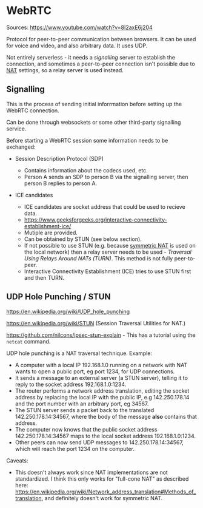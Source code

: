 # WebRTC

Sources: https://www.youtube.com/watch?v=8I2axE6j204

Protocol for peer-to-peer communication between browsers. It can be used for voice and video, and also arbitrary data. It uses UDP.

Not entirely serverless - it needs a _signalling_ server to establish the connection, and sometimes a peer-to-peer connection isn't possible due to [NAT](https://en.wikipedia.org/wiki/NAT_traversal) settings, so a relay server is used instead.

## Signalling

This is the process of sending initial inforrmation before setting up the WebRTC connection.

Can be done through websockets or some other third-party signalling service.

Before starting a WebRTC session some information needs to be exchanged:

- Session Description Protocol (SDP)

  - Contains information about the codecs used, etc.
  - Person A sends an SDP to person B via the signalling server, then person B replies to person A.

- ICE candidates
  - ICE candidates are socket address that could be used to recieve data.
  - https://www.geeksforgeeks.org/interactive-connectivity-establishment-ice/
  - Mutiple are provided.
  - Can be obtained by STUN (see below section).
  - If not possible to use STUN (e.g. because [symmetric NAT](https://en.wikipedia.org/wiki/Network_address_translation#Methods_of_translation) is used on the local network) then a relay server needs to be used - _Traversal Using Relays Around NATs (TURN)_. This method is not fully peer-to-peer.
  - Interactive Connectivity Establishment (ICE) tries to use STUN first and then TURN.

## UDP Hole Punching / STUN

https://en.wikipedia.org/wiki/UDP_hole_punching

https://en.wikipedia.org/wiki/STUN (Session Traversal Utilities for NAT.)

https://github.com/nilcons/ipsec-stun-explain - This has a tutorial using the `netcat` command.

UDP hole punching is a NAT traversal technique. Example:

- A computer with a local IP 192.168.1.0 running on a network with NAT wants to open a public port, eg port 1234, for UDP connections.
- It sends a message to an external server (a STUN server), telling it to reply to the socket address 192.168.1.0:1234.
- The router performs a network address translation, editing the socket address by replacing the local IP with the public IP, e.g 142.250.178.14 and the port number with an arbitrary port, eg 34567.
- The STUN server sends a packet back to the translated 142.250.178.14:34567, where the body of the message **also** contains that address.
- The computer now knows that the public socket address 142.250.178.14:34567 maps to the local socket address 192.168.1.0:1234.
- Other peers can now send UDP messages to 142.250.178.14:34567, which will reach the port 1234 on the computer.

Caveats:

- This doesn't always work since NAT implementations are not standardized. I think this only works for "full-cone NAT" as described here: https://en.wikipedia.org/wiki/Network_address_translation#Methods_of_translation, and definitely doesn't work for symmetric NAT.
